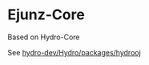 # Ejunz-Core

Based on Hydro-Core  

See [hydro-dev/Hydro/packages/hydrooj](https://github.com/hydro-dev/Hydro/blob/master/packages/hydrooj/README.md)  
